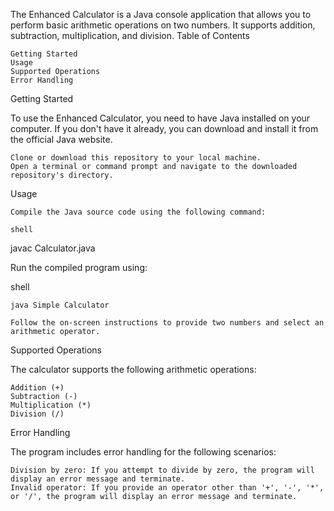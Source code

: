 The Enhanced Calculator is a Java console application that allows you to perform basic arithmetic operations on two numbers. It supports addition, subtraction, multiplication, and division.
Table of Contents

    Getting Started
    Usage
    Supported Operations
    Error Handling

Getting Started

To use the Enhanced Calculator, you need to have Java installed on your computer. If you don't have it already, you can download and install it from the official Java website.

    Clone or download this repository to your local machine.
    Open a terminal or command prompt and navigate to the downloaded repository's directory.

Usage

    Compile the Java source code using the following command:

    shell

javac Calculator.java

Run the compiled program using:

shell

    java Simple Calculator

    Follow the on-screen instructions to provide two numbers and select an arithmetic operator.

Supported Operations

The calculator supports the following arithmetic operations:

    Addition (+)
    Subtraction (-)
    Multiplication (*)
    Division (/)

Error Handling

The program includes error handling for the following scenarios:

    Division by zero: If you attempt to divide by zero, the program will display an error message and terminate.
    Invalid operator: If you provide an operator other than '+', '-', '*', or '/', the program will display an error message and terminate.